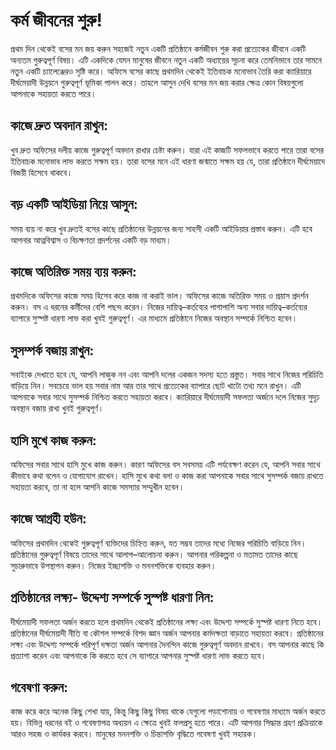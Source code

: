 # কর্ম জীবনের শুরু!
প্রথম দিন থেকেই বসের মন জয় করুন সহজেই নতুন একটি প্রতিষ্ঠানে কর্মজীবন শুরু করা প্রত্যেকের জীবনে একটি অন্যতম গুরুত্বপূর্ণ বিষয়। এটি একদিকে যেমন মানুষের জীবনে নতুন একটি অধ্যায়ের সূচনা করে তেমনিভাবে তার সামনে নতুন একটি চ্যালেঞ্জেরও সৃষ্টি করে। অফিসে বসের কাছে প্রথমদিন থেকেই ইতিবাচক মনোভাব তৈরি করা ক্যারিয়ারে দীর্ঘমেয়াদী উন্নয়নে গুরুত্বপূর্ণ ভূমিকা পালন করে। তাহলে আসুন দেখি বসের মন জয় করার ক্ষেত্র কোন বিষয়গুলো আপনাকে সহায়তা করতে পারে।
## কাজে দ্রুত অবদান রাখুন:
খুব দ্রুত অফিসের দলীয় কাজে গুরুত্বপূর্ণ অবদান রাখার চেষ্টা করুন। যারা এই কাজটি সফলভাবে করতে পারে তারা বসের ইতিবাচক মনোভাব লাভ করতে সক্ষম হয়। তারা বসের মনে এই ধারণা জন্মাতে সক্ষম হয় যে, তারা প্রতিষ্ঠানে দীর্ঘমেয়াদে বিজয়ী হিসেবে থাকবে।
## বড় একটি আইডিয়া নিয়ে আসুন:
সময় ব্যয় না করে খুব দ্রুতই বসের কাছে প্রতিষ্ঠানের উন্নয়নের জন্য সাহসী একটি আইডিয়ার প্রস্তাব করুন। এটি হবে আপনার আত্নবিশ্বাস ও বিচক্ষণতা প্রদর্শনের একটি বড় মাধ্যম।
## কাজে অতিরিক্ত সময় ব্যয় করুন: 
প্রথমদিকে অফিসের কাজে সময় হিসেব করে কাজ না করাই ভাল। অফিসের কাজে অতিরিক্ত সময় ও প্রয়াস প্রদর্শন করুন। বস এ ধরনের কর্মীদের বেশি পছন্দ করেন। নিজের দায়িত্ব–কর্তব্যের পাশাপাশি অন্য সবার দায়িত্ব–কর্তব্যের ব্যাপারে সুস্পষ্ট ধারণা লাভ করা খুবই গুরুত্বপূর্ণ। এর মাধ্যমে প্রতিষ্ঠানে নিজের অবস্থান সম্পর্কে নিশ্চিত হবেন।
## সুসম্পর্ক বজায় রাখুন:
সবাইকে দেখাতে হবে যে, আপনি লাজুক নন এবং আপনি দলের একজন সদস্য হতে প্রস্তুত। সবার সাথে নিজের পরিচিতি বাড়িয়ে নিন। সবচেয়ে ভাল হয় সবার নাম আর তার সাথে প্রত্যেকের ব্যাপারে ছোট খাটো তথ্য মনে রাখুন। এটি আপনাকে সবার সাথে সুসম্পর্ক নিশ্চিত করতে সহায়তা করবে। ক্যারিয়ারে দীর্ঘমেয়াদী সফলতা অর্জনে দলে নিজের সুদৃঢ় অবস্থান বজায় রাখা খুবই গুরুত্বপূর্ণ।
## হাসি মুখে কাজ করুন:
অফিসের সবার সাথে হাসি মুখে কাজ করুন। কারণ অফিসের বস সবসময় এটি পর্যবেক্ষণ করেন যে, আপনি সবার সাথে কীভাবে কথা বলেন ও যোগাযোগ রাখেন। হাসি মুখে কথা বলা ও কাজ করা আপনাকে সবার সাথে সুসম্পর্ক বজায় রাখতে সহায়তা করবে, তা না হলে আপনি কাজে সমস্যার সম্মুখীন হবেন।
## কাজে আগ্রহী হউন:
অফিসের প্রথমদিন থেকেই গুরুত্বপূর্ণ ব্যক্তিদের চিহ্নিত করুন, যত সম্ভব তাদের মধ্যে নিজের পরিচিতি বাড়িয়ে নিন। প্রতিষ্ঠানের গুরুত্বপূর্ণ বিষয়ে তাদের সাথে আলাপ–আলোচনা করুন। আপনার পরিকল্পনা ও মতামত তাদের কাছে সুচারুভাবে উপস্থাপন করুন। নিজের ইচ্ছাশক্তি ও মননশক্তিকে ব্যবহার করুন।
## প্রতিষ্ঠানের লক্ষ্য- উদ্দেশ্য সম্পর্কে সুস্পষ্ট ধারণা নিন:
দীর্ঘমেয়াদী সফলতা অর্জন করতে হলে প্রথমদিন থেকেই প্রতিষ্ঠানের  লক্ষ্য এবং উদ্দেশ্য সম্পর্কে সুস্পষ্ট ধারণা নিতে হবে। প্রতিষ্ঠানের দীর্ঘমেয়াদী নীতি বা কৌশল সম্পর্কে বিশদ জ্ঞান অর্জন আপনার কর্মদক্ষতা বাড়াতে সহায়তা করবে। প্রতিষ্ঠানের লক্ষ্য এবং উদ্দেশ্য সম্পর্কে পরিপূর্ণ দক্ষতা অর্জন আপনার দৈনন্দিন কাজে গুরুত্বপূর্ণ অবদান রাখবে। বস আপনার কাছে কি প্রত্যাশা করেন এবং আপনাকে কি করতে হবে সে ব্যাপারে আপনার সুস্পষ্ট ধারণা লাভ করতে হবে।
## গবেষণা করুন:
কাজ করে করে অনেক কিছু শেখা যায়, কিন্তু কিছু কিছু বিষয় থাকে যেগুলো পড়াশোনায় ও গবেষণার মাধ্যমে অর্জন করতে হয়। বিভিন্ন ধরনের বই ও গবেষণাপত্র অধ্যয়ন এ ক্ষেত্রে খুবই ফলপ্রসু হতে পারে। এটি আপনার সিদ্ধান্ত গ্রহণ প্রক্রিয়াকে আরও সহজ ও কার্যকর করবে। মানুষের মননশক্তি ও চিন্তাশক্তি বৃদ্ধিতে গবেষণা খুবই সহায়ক।
